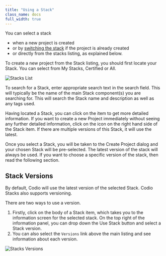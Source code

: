 ```yaml
---
title: "Using a Stack"
class_name: docs
full_width: true
---
```


You can select a stack 

- when a new project is created 
- or by [switching the stack](/docs/project/stacks/switch) if the project is already created
- or directly from the stacks listing, as explained below.


To create a new project from the Stack listing, you should first locate your Stack. You can select from My Stacks, Certified or All. 

<img alt="Stacks List" src="/img/docs/stacks_list.png" class="simple"/>

To search for a Stack, enter appropriate search text in the search field. This will typically be the name of the main Stack component(s) you are searching for. This will search the Stack name and description as well as any tags used.

Having located a Stack, you can click on the item to get more detailed information. If you want to create a new Project immediately without seeing any further detailed information, click on the icon on the right hand side of the Stack item. If there are multiple versions of this Stack, it will use the latest.

Once you select a Stack, you will be taken to the Create Project dialog and your chosen Stack will be pre-selected. The latest version of the stack will always be used. If you want to choose a specific version of the stack, then read the following section.

## Stack Versions
By default, Codio will use the latest version of the selected Stack. Codio Stacks also supports versioning. 

There are two ways to use a version.

1. Firstly, click on the body of a Stack item, which takes you to the information screen for the selected stack. On the top right of the information panel, you can drop down the Use Stack button and select a Stack version. 
1. You can also select the `Versions` link above the main listing and see information about each version.

<img alt="Stacks Versions" src="/img/docs/stacks_versions.png" class="simple"/>



